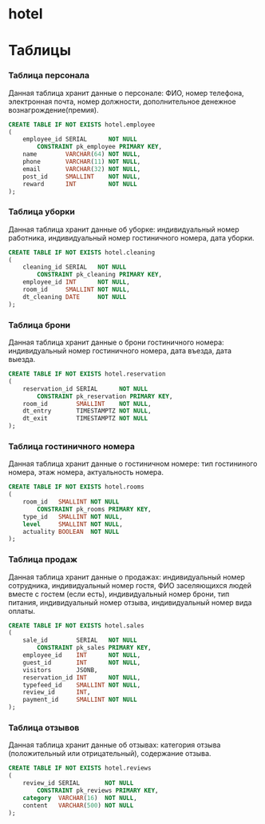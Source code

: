# hotel



# Таблицы
### Таблица персонала
Данная таблица хранит данные о персонале: ФИО, номер телефона, электронная почта, номер должности, дополнительное денежное вознагрождение(премия).
```sql
CREATE TABLE IF NOT EXISTS hotel.employee
(
    employee_id SERIAL      NOT NULL
        CONSTRAINT pk_employee PRIMARY KEY,
    name        VARCHAR(64) NOT NULL,
    phone       VARCHAR(11) NOT NULL,
    email       VARCHAR(32) NOT NULL,
    post_id     SMALLINT    NOT NULL,
    reward      INT         NOT NULL
);
```

### Таблица уборки
Данная таблица хранит данные об уборке: индивидуальный номер работника, индивидуальный номер гостиничного номера, дата уборки.
```sql
CREATE TABLE IF NOT EXISTS hotel.cleaning
(
    cleaning_id SERIAL   NOT NULL
        CONSTRAINT pk_cleaning PRIMARY KEY,
    employee_id INT      NOT NULL,
    room_id     SMALLINT NOT NULL,
    dt_cleaning DATE     NOT NULL
);
```

### Таблица брони
Данная таблица хранит данные о брони гостиничного номера: индивидуальный номер гостиничного номера, дата въезда, дата выезда.
```sql
CREATE TABLE IF NOT EXISTS hotel.reservation
(
    reservation_id SERIAL      NOT NULL
        CONSTRAINT pk_reservation PRIMARY KEY,
    room_id        SMALLINT    NOT NULL,
    dt_entry       TIMESTAMPTZ NOT NULL,
    dt_exit        TIMESTAMPTZ NOT NULL
);
```

### Таблица гостиничного номера
Данная таблица хранит данные о гостиничном номере: тип гостининого номера, этаж номера, актуальность номера.
```sql
CREATE TABLE IF NOT EXISTS hotel.rooms
(
    room_id   SMALLINT NOT NULL
        CONSTRAINT pk_rooms PRIMARY KEY,
    type_id   SMALLINT NOT NULL,
    level     SMALLINT NOT NULL,
    actuality BOOLEAN  NOT NULL
);
```

### Таблица продаж
Данная таблица хранит данные о продажах: индивидуальный номер сотрудника, индивидуальный номер гостя, ФИО заселяющихся людей вместе с гостем (если есть), индивидуальный номер брони, тип питания, индивидуальный номер отзыва, индивидуальный номер вида оплаты.
```sql
CREATE TABLE IF NOT EXISTS hotel.sales
(
    sale_id        SERIAL   NOT NULL
        CONSTRAINT pk_sales PRIMARY KEY,
    employee_id    INT      NOT NULL,
    guest_id       INT      NOT NULL,
    visitors       JSONB,
    reservation_id INT      NOT NULL,
    typefeed_id    SMALLINT NOT NULL,
    review_id      INT,
    payment_id     SMALLINT NOT NULL
);
```

### Таблица отзывов
Данная таблица хранит данные об отзывах: категория отзыва (положительный или отрицательный), содержание отзыва.
```sql
CREATE TABLE IF NOT EXISTS hotel.reviews
(
    review_id SERIAL       NOT NULL
        CONSTRAINT pk_reviews PRIMARY KEY,
    category  VARCHAR(16)  NOT NULL,
    content   VARCHAR(500) NOT NULL
);
```